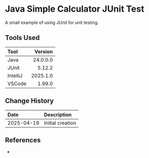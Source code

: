 # Java Simple Calculator JUnit Test
A small example of using JUnit for unit testing.

## Tools Used

| Tool     |  Version |
|:---------|---------:|
| Java     | 24.0.0.0 |
| JUnit    |   5.12.2 |
| IntelliJ | 2025.1.0 |
| VSCode   |   1.99.0 |

## Change History

| Date       | Description      |
|:-----------|:-----------------|
| 2025-04-19 | Initial creation |

## References

* []()
